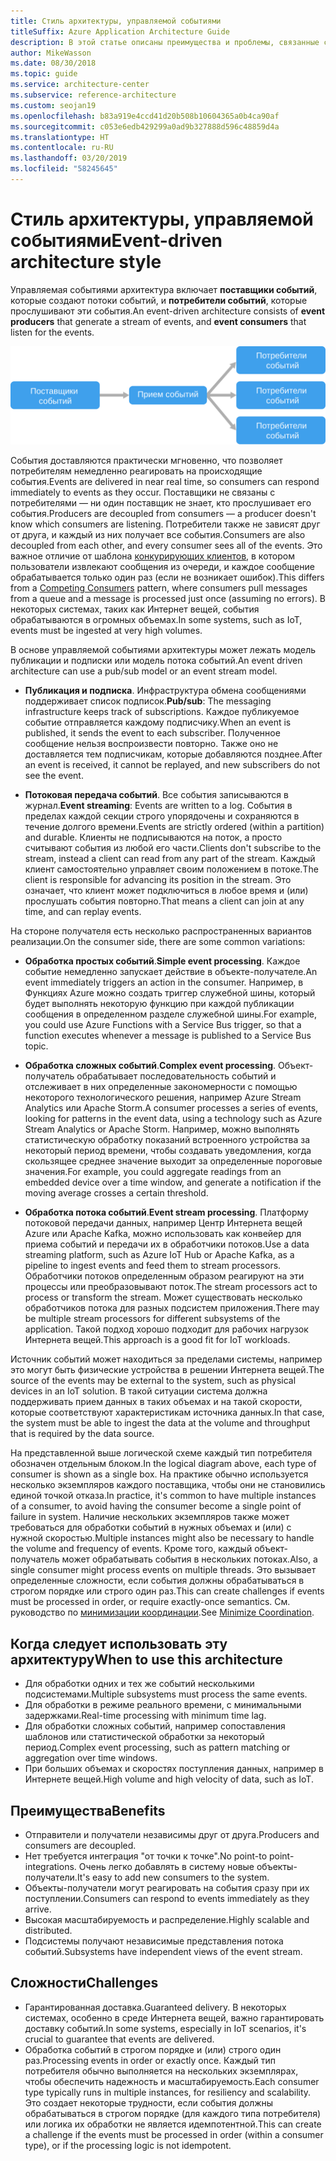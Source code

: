```yaml
---
title: Стиль архитектуры, управляемой событиями
titleSuffix: Azure Application Architecture Guide
description: В этой статье описаны преимущества и проблемы, связанные с управляемой событиями архитектурой и архитектурой Интернета вещей в Azure, а также приведены рекомендации по работе с ними
author: MikeWasson
ms.date: 08/30/2018
ms.topic: guide
ms.service: architecture-center
ms.subservice: reference-architecture
ms.custom: seojan19
ms.openlocfilehash: b83a919e4ccd41d20b508b10604365a0b4ca90af
ms.sourcegitcommit: c053e6edb429299a0ad9b327888d596c48859d4a
ms.translationtype: HT
ms.contentlocale: ru-RU
ms.lasthandoff: 03/20/2019
ms.locfileid: "58245645"
---
```

# <a name="event-driven-architecture-style"></a><span data-ttu-id="0fb5a-103">Стиль архитектуры, управляемой событиями</span><span class="sxs-lookup"><span data-stu-id="0fb5a-103">Event-driven architecture style</span></span>

<span data-ttu-id="0fb5a-104">Управляемая событиями архитектура включает **поставщики событий**, которые создают потоки событий, и **потребители событий**, которые прослушивают эти события.</span><span class="sxs-lookup"><span data-stu-id="0fb5a-104">An event-driven architecture consists of **event producers** that generate a stream of events, and **event consumers** that listen for the events.</span></span>

![Схема архитектуры, управляемой событиями](./images/event-driven.svg)

<span data-ttu-id="0fb5a-106">События доставляются практически мгновенно, что позволяет потребителям немедленно реагировать на происходящие события.</span><span class="sxs-lookup"><span data-stu-id="0fb5a-106">Events are delivered in near real time, so consumers can respond immediately to events as they occur.</span></span> <span data-ttu-id="0fb5a-107">Поставщики не связаны с потребителями — ни один поставщик не знает, кто прослушивает его события.</span><span class="sxs-lookup"><span data-stu-id="0fb5a-107">Producers are decoupled from consumers &mdash; a producer doesn't know which consumers are listening.</span></span> <span data-ttu-id="0fb5a-108">Потребители также не зависят друг от друга, и каждый из них получает все события.</span><span class="sxs-lookup"><span data-stu-id="0fb5a-108">Consumers are also decoupled from each other, and every consumer sees all of the events.</span></span> <span data-ttu-id="0fb5a-109">Это важное отличие от шаблона [конкурирующих клиентов][competing-consumers], в котором пользователи извлекают сообщения из очереди, и каждое сообщение обрабатывается только один раз (если не возникает ошибок).</span><span class="sxs-lookup"><span data-stu-id="0fb5a-109">This differs from a [Competing Consumers][competing-consumers] pattern, where consumers pull messages from a queue and a message is processed just once (assuming no errors).</span></span> <span data-ttu-id="0fb5a-110">В некоторых системах, таких как Интернет вещей, события обрабатываются в огромных объемах.</span><span class="sxs-lookup"><span data-stu-id="0fb5a-110">In some systems, such as IoT, events must be ingested at very high volumes.</span></span>

<span data-ttu-id="0fb5a-111">В основе управляемой событиями архитектуры может лежать модель публикации и подписки или модель потока событий.</span><span class="sxs-lookup"><span data-stu-id="0fb5a-111">An event driven architecture can use a pub/sub model or an event stream model.</span></span>

- <span data-ttu-id="0fb5a-112">**Публикация и подписка**. Инфраструктура обмена сообщениями поддерживает список подписок.</span><span class="sxs-lookup"><span data-stu-id="0fb5a-112">**Pub/sub**: The messaging infrastructure keeps track of subscriptions.</span></span> <span data-ttu-id="0fb5a-113">Каждое публикуемое событие отправляется каждому подписчику.</span><span class="sxs-lookup"><span data-stu-id="0fb5a-113">When an event is published, it sends the event to each subscriber.</span></span> <span data-ttu-id="0fb5a-114">Полученное сообщение нельзя воспроизвести повторно. Также оно не доставляется тем подписчикам, которые добавляются позднее.</span><span class="sxs-lookup"><span data-stu-id="0fb5a-114">After an event is received, it cannot be replayed, and new subscribers do not see the event.</span></span>

- <span data-ttu-id="0fb5a-115">**Потоковая передача событий**. Все события записываются в журнал.</span><span class="sxs-lookup"><span data-stu-id="0fb5a-115">**Event streaming**: Events are written to a log.</span></span> <span data-ttu-id="0fb5a-116">События в пределах каждой секции строго упорядочены и сохраняются в течение долгого времени.</span><span class="sxs-lookup"><span data-stu-id="0fb5a-116">Events are strictly ordered (within a partition) and durable.</span></span> <span data-ttu-id="0fb5a-117">Клиенты не подписываются на поток, а просто считывают события из любой его части.</span><span class="sxs-lookup"><span data-stu-id="0fb5a-117">Clients don't subscribe to the stream, instead a client can read from any part of the stream.</span></span> <span data-ttu-id="0fb5a-118">Каждый клиент самостоятельно управляет своим положением в потоке.</span><span class="sxs-lookup"><span data-stu-id="0fb5a-118">The client is responsible for advancing its position in the stream.</span></span> <span data-ttu-id="0fb5a-119">Это означает, что клиент может подключиться в любое время и (или) прослушать события повторно.</span><span class="sxs-lookup"><span data-stu-id="0fb5a-119">That means a client can join at any time, and can replay events.</span></span>

<span data-ttu-id="0fb5a-120">На стороне получателя есть несколько распространенных вариантов реализации.</span><span class="sxs-lookup"><span data-stu-id="0fb5a-120">On the consumer side, there are some common variations:</span></span>

- <span data-ttu-id="0fb5a-121">**Обработка простых событий**.</span><span class="sxs-lookup"><span data-stu-id="0fb5a-121">**Simple event processing**.</span></span> <span data-ttu-id="0fb5a-122">Каждое событие немедленно запускает действие в объекте-получателе.</span><span class="sxs-lookup"><span data-stu-id="0fb5a-122">An event immediately triggers an action in the consumer.</span></span> <span data-ttu-id="0fb5a-123">Например, в Функциях Azure можно создать триггер служебной шины, который будет выполнять некоторую функцию при каждой публикации сообщения в определенном разделе служебной шины.</span><span class="sxs-lookup"><span data-stu-id="0fb5a-123">For example, you could use Azure Functions with a Service Bus trigger, so that a function executes whenever a message is published to a Service Bus topic.</span></span>

- <span data-ttu-id="0fb5a-124">**Обработка сложных событий**.</span><span class="sxs-lookup"><span data-stu-id="0fb5a-124">**Complex event processing**.</span></span> <span data-ttu-id="0fb5a-125">Объект-получатель обрабатывает последовательность событий и отслеживает в них определенные закономерности с помощью некоторого технологического решения, например Azure Stream Analytics или Apache Storm.</span><span class="sxs-lookup"><span data-stu-id="0fb5a-125">A consumer processes a series of events, looking for patterns in the event data, using a technology such as Azure Stream Analytics or Apache Storm.</span></span> <span data-ttu-id="0fb5a-126">Например, можно выполнять статистическую обработку показаний встроенного устройства за некоторый период времени, чтобы создавать уведомления, когда скользящее среднее значение выходит за определенные пороговые значения.</span><span class="sxs-lookup"><span data-stu-id="0fb5a-126">For example, you could aggregate readings from an embedded device over a time window, and generate a notification if the moving average crosses a certain threshold.</span></span>

- <span data-ttu-id="0fb5a-127">**Обработка потока событий**.</span><span class="sxs-lookup"><span data-stu-id="0fb5a-127">**Event stream processing**.</span></span> <span data-ttu-id="0fb5a-128">Платформу потоковой передачи данных, например Центр Интернета вещей Azure или Apache Kafka, можно использовать как конвейер для приема событий и передачи их в обработчики потоков.</span><span class="sxs-lookup"><span data-stu-id="0fb5a-128">Use a data streaming platform, such as Azure IoT Hub or Apache Kafka, as a pipeline to ingest events and feed them to stream processors.</span></span> <span data-ttu-id="0fb5a-129">Обработчики потоков определенным образом реагируют на эти процессы или преобразовывают поток.</span><span class="sxs-lookup"><span data-stu-id="0fb5a-129">The stream processors act to process or transform the stream.</span></span> <span data-ttu-id="0fb5a-130">Может существовать несколько обработчиков потока для разных подсистем приложения.</span><span class="sxs-lookup"><span data-stu-id="0fb5a-130">There may be multiple stream processors for different subsystems of the application.</span></span> <span data-ttu-id="0fb5a-131">Такой подход хорошо подходит для рабочих нагрузок Интернета вещей.</span><span class="sxs-lookup"><span data-stu-id="0fb5a-131">This approach is a good fit for IoT workloads.</span></span>

<span data-ttu-id="0fb5a-132">Источник событий может находиться за пределами системы, например это могут быть физические устройства в решении Интернета вещей.</span><span class="sxs-lookup"><span data-stu-id="0fb5a-132">The source of the events may be external to the system, such as physical devices in an IoT solution.</span></span> <span data-ttu-id="0fb5a-133">В такой ситуации система должна поддерживать прием данных в таких объемах и на такой скорости, которые соответствуют характеристикам источника данных.</span><span class="sxs-lookup"><span data-stu-id="0fb5a-133">In that case, the system must be able to ingest the data at the volume and throughput that is required by the data source.</span></span>

<span data-ttu-id="0fb5a-134">На представленной выше логической схеме каждый тип потребителя обозначен отдельным блоком.</span><span class="sxs-lookup"><span data-stu-id="0fb5a-134">In the logical diagram above, each type of consumer is shown as a single box.</span></span> <span data-ttu-id="0fb5a-135">На практике обычно используется несколько экземпляров каждого поставщика, чтобы они не становились единой точкой отказа.</span><span class="sxs-lookup"><span data-stu-id="0fb5a-135">In practice, it's common to have multiple instances of a consumer, to avoid having the consumer become a single point of failure in system.</span></span> <span data-ttu-id="0fb5a-136">Наличие нескольких экземпляров также может требоваться для обработки событий в нужных объемах и (или) с нужной скоростью.</span><span class="sxs-lookup"><span data-stu-id="0fb5a-136">Multiple instances might also be necessary to handle the volume and frequency of events.</span></span> <span data-ttu-id="0fb5a-137">Кроме того, каждый объект-получатель может обрабатывать события в нескольких потоках.</span><span class="sxs-lookup"><span data-stu-id="0fb5a-137">Also, a single consumer might process events on multiple threads.</span></span> <span data-ttu-id="0fb5a-138">Это вызывает определенные сложности, если события должны обрабатываться в строгом порядке или строго один раз.</span><span class="sxs-lookup"><span data-stu-id="0fb5a-138">This can create challenges if events must be processed in order, or require exactly-once semantics.</span></span> <span data-ttu-id="0fb5a-139">См. руководство по [минимизации координации][minimize-coordination].</span><span class="sxs-lookup"><span data-stu-id="0fb5a-139">See [Minimize Coordination][minimize-coordination].</span></span>

## <a name="when-to-use-this-architecture"></a><span data-ttu-id="0fb5a-140">Когда следует использовать эту архитектуру</span><span class="sxs-lookup"><span data-stu-id="0fb5a-140">When to use this architecture</span></span>

- <span data-ttu-id="0fb5a-141">Для обработки одних и тех же событий несколькими подсистемами.</span><span class="sxs-lookup"><span data-stu-id="0fb5a-141">Multiple subsystems must process the same events.</span></span>
- <span data-ttu-id="0fb5a-142">Для обработки в режиме реального времени, с минимальными задержками.</span><span class="sxs-lookup"><span data-stu-id="0fb5a-142">Real-time processing with minimum time lag.</span></span>
- <span data-ttu-id="0fb5a-143">Для обработки сложных событий, например сопоставления шаблонов или статистической обработки за некоторый период.</span><span class="sxs-lookup"><span data-stu-id="0fb5a-143">Complex event processing, such as pattern matching or aggregation over time windows.</span></span>
- <span data-ttu-id="0fb5a-144">При больших объемах и скоростях поступления данных, например в Интернете вещей.</span><span class="sxs-lookup"><span data-stu-id="0fb5a-144">High volume and high velocity of data, such as IoT.</span></span>

## <a name="benefits"></a><span data-ttu-id="0fb5a-145">Преимущества</span><span class="sxs-lookup"><span data-stu-id="0fb5a-145">Benefits</span></span>

- <span data-ttu-id="0fb5a-146">Отправители и получатели независимы друг от друга.</span><span class="sxs-lookup"><span data-stu-id="0fb5a-146">Producers and consumers are decoupled.</span></span>
- <span data-ttu-id="0fb5a-147">Нет требуется интеграция "от точки к точке".</span><span class="sxs-lookup"><span data-stu-id="0fb5a-147">No point-to point-integrations.</span></span> <span data-ttu-id="0fb5a-148">Очень легко добавлять в систему новые объекты-получатели.</span><span class="sxs-lookup"><span data-stu-id="0fb5a-148">It's easy to add new consumers to the system.</span></span>
- <span data-ttu-id="0fb5a-149">Объекты-получатели могут реагировать на события сразу при их поступлении.</span><span class="sxs-lookup"><span data-stu-id="0fb5a-149">Consumers can respond to events immediately as they arrive.</span></span>
- <span data-ttu-id="0fb5a-150">Высокая масштабируемость и распределение.</span><span class="sxs-lookup"><span data-stu-id="0fb5a-150">Highly scalable and distributed.</span></span>
- <span data-ttu-id="0fb5a-151">Подсистемы получают независимые представления потока событий.</span><span class="sxs-lookup"><span data-stu-id="0fb5a-151">Subsystems have independent views of the event stream.</span></span>

## <a name="challenges"></a><span data-ttu-id="0fb5a-152">Сложности</span><span class="sxs-lookup"><span data-stu-id="0fb5a-152">Challenges</span></span>

- <span data-ttu-id="0fb5a-153">Гарантированная доставка.</span><span class="sxs-lookup"><span data-stu-id="0fb5a-153">Guaranteed delivery.</span></span> <span data-ttu-id="0fb5a-154">В некоторых системах, особенно в среде Интернета вещей, важно гарантировать доставку событий.</span><span class="sxs-lookup"><span data-stu-id="0fb5a-154">In some systems, especially in IoT scenarios, it's crucial to guarantee that events are delivered.</span></span>
- <span data-ttu-id="0fb5a-155">Обработка событий в строгом порядке и (или) строго один раз.</span><span class="sxs-lookup"><span data-stu-id="0fb5a-155">Processing events in order or exactly once.</span></span> <span data-ttu-id="0fb5a-156">Каждый тип потребителя обычно выполняется на нескольких экземплярах, чтобы обеспечить надежность и масштабируемость.</span><span class="sxs-lookup"><span data-stu-id="0fb5a-156">Each consumer type typically runs in multiple instances, for resiliency and scalability.</span></span> <span data-ttu-id="0fb5a-157">Это создает некоторые трудности, если события должны обрабатываться в строгом порядке (для каждого типа потребителя) или логика их обработки не является идемпотентной.</span><span class="sxs-lookup"><span data-stu-id="0fb5a-157">This can create a challenge if the events must be processed in order (within a consumer type), or if the processing logic is not idempotent.</span></span>

 <!-- links -->

[competing-consumers]: ../../patterns/competing-consumers.md
[minimize-coordination]: ../design-principles/minimize-coordination.md
